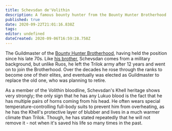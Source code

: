 ```yaml
---
title: Schevsdan de'Volithin
description: A famous bounty hunter from the Bounty Hunter Brotherhood.
published: true
date: 2020-09-22T21:01:16.838Z
tags: 
editor: undefined
dateCreated: 2020-09-06T16:59:28.758Z
---
```


The Guildmaster of the [Bounty Hunter Brotherhood](/groups/bounty-hunter-brotherhood), having held the position since his late 70s. Like [his brother](/characters/ruos-halnakh-devolithin), Schevsdan comes from a military background, but unlike Ruos, he left the Trilok army after 12 years and went on to join the Brotherhood. Over the decades he rose through the ranks to become one of their elites, and eventually was elected as Guildmaster to replace the old one, who was planning to retire.

As a member of the Volithin bloodline, Schevsdan's Khell heritage shows very strongly; the only sign that he has any Lukuo blood is the fact that he has multiple pairs of horns coming from his head. He often wears special temperature-controlling full-body suits to prevent him from overheating, as he has the Khell's protective layer of blubber and lives in a much warmer climate than Trilok. Though, he has stated repeatedly that he will not remove it - not when it's saved his life so many times in the past.